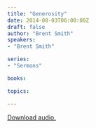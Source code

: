```yaml
---
title: "Generosity"
date: 2014-08-03T06:00:00Z
draft: false
author: "Brent Smith"
speakers:
- "Brent Smith"

series:
- "Sermons"

books:

topics:

---
```

[Download audio.](https://s3.amazonaws.com/highway/sermons/2014_08/2014-08-03_Generosity.mp3)